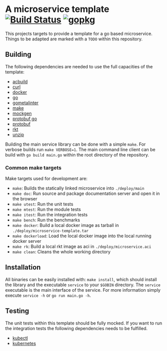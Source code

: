 # A microservice template [![Build Status](https://travis-ci.org/quaponatech/microservice-template.svg)](https://travis-ci.org/quaponatech/microservice-template) [![gopkg](https://img.shields.io/badge/gopkg-microservice-blue.svg)](http://gopkg.in/quaponatech/microservice-template.v1)
This projects targets to provide a template for a go based microservice. Things to be adapted are marked with a `TODO`
within this repository.

## Building
The following dependencies are needed to use the full capacities of the template:

- [acbuild](https://github.com/containers/build)
- [curl](https://github.com/curl/curl)
- [docker](https://github.com/docker/docker)
- [go](https://github.com/golang/go)
- [gometalinter](https://github.com/alecthomas/gometalinter)
- [make](https://www.gnu.org/software/make/)
- [mockgen](https://github.com/golang/mock)
- [protobuf go](https://github.com/golang/protobuf)
- [protobuf](https://github.com/google/protobuf)
- [rkt](https://github.com/coreos/rkt)
- [unzip](http://www.info-zip.org/UnZip.html)

Building the main service library can be done with a simple `make`. For verbose builds run `make VERBOSE=1`. The main
command line client can be build with `go build main.go` within the root directory of the repository.

### Common make targets
Make targets used for development are:

- `make`: Builds the statically linked microservice into `./deploy/main`
- `make doc`: Run source and package documentation server and open it in the browser
- `make utest`: Run the unit tests
- `make mtest`: Run the module tests
- `make itest`: Run the integration tests
- `make bench`: Run the benchmarks
- `make docker`: Build a local docker image as tarball in `./deploy/microservice-template.tar`
- `make dockerload`: Load the local docker image into the local running docker server
- `make rk`: Build a local rkt image as aci in `./deploy/microservice.aci`
- `make clean`: Cleans the whole working directory

## Installation
All binaries can be easily installed with: `make install`, which should install the library and the executable `service`
to your `$GOBIN` directory. The `service` executable is the main interface of the service. For more information simply
execute `service -h` or `go run main.go -h`.

## Testing
The unit tests within this template should be fully mocked. If you want to run the integration tests the following
dependencies needs to be fulfilled.

- [kubectl](https://kubernetes.io/docs/tasks/tools/install-kubectl/)
- [kubernetes](https://kubernetes.io/docs/getting-started-guides/kubeadm/)
